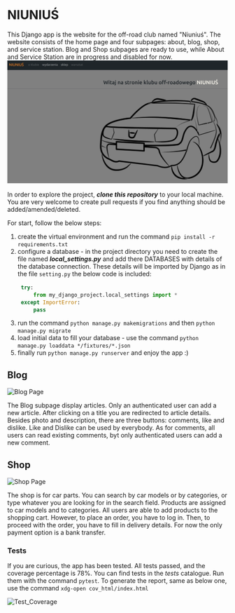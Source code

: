 # NIUNIUŚ
This Django app is the website for the off-road club named "Niuniuś". 
The website consists of the home page and four subpages: about, blog, shop, and service station.
Blog and Shop subpages are ready to use, while About and Service Station are in progress and disabled for now.
![Home Page](niunius/static/niunius/img/readme_home.png)

In order to explore the project, ***clone this repository*** to your local machine.
You are very welcome to create pull requests if you find anything should be added/amended/deleted.

For start, follow the below steps:
1. create the virtual environment and run the command `pip install -r requirements.txt`
2. configure a database - in the project directory you need to create the file named ***local_settings.py*** and add there DATABASES with details of the database connection.
   These details will be imported by Django as in the file `setting.py` the below code is included:
   ```python
    try:
        from my_django_project.local_settings import *
    except ImportError:
        pass
    ```
3. run the command `python manage.py makemigrations` and then `python manage.py migrate`
4. load initial data to fill your database - use the command `python manage.py loaddata */fixtures/*.json`
5. finally run `python manage.py runserver` and enjoy the app :)

## Blog 

![Blog Page](niunius/static/niunius/img/readme_blog.png)

The Blog subpage display articles. Only an authenticated user can add a new article. 
After clicking on a title you are redirected to article details. Besides photo and description, there are three buttons:
comments, like and dislike. Like and Dislike can be used by everybody. As for comments, all users can read existing comments, byt only authenticated users can add a new comment.

## Shop

![Shop Page](niunius/static/niunius/img/readme_shop.png)

The shop is for car parts. You can search by car models or by categories, or type whatever you are looking for in the search field.
Products are assigned to car models and to categories.
All users are able to add products to the shopping cart. However, to place an order, you have to log in. 
Then, to proceed with the order, you have to fill in delivery details. 
For now the only payment option is a bank transfer. 

### Tests

If you are curious, the app has been tested. All tests passed, and the coverage percentage is 78%.
You can find tests in the *tests* catalogue. Run them with the command `pytest`. To generate the report, same as below one, use the command `xdg-open cov_html/index.html`

![Test_Coverage](niunius/static/niunius/img/readme_test_cov.png)
